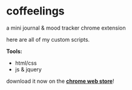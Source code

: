 # coffeelings
a mini journal &amp; mood tracker chrome extension

here are all of my custom scripts.

**Tools:**
* html/css
* js & jquery

download it now on the [**chrome web store**](https://chrome.google.com/webstore/detail/coffeelings/hcbddpppkcnfjifbcfnhmelpemdoepkk)!

